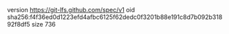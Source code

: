 version https://git-lfs.github.com/spec/v1
oid sha256:f4f36ed0d1223efd4afbc6125f62dedc0f3201b88e191c8d7b092b31892f8df5
size 736

